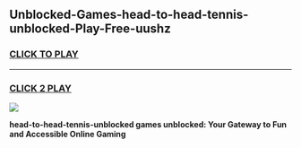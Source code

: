 
## Unblocked-Games-head-to-head-tennis-unblocked-Play-Free-uushz
<h3>
<a href="https://premium76.site?title=head-to-head-tennis-unblocked&ref=23A">CLICK TO PLAY</a></h3>
<hr>

<h3>
<a href="https://premium76.site?title=head-to-head-tennis-unblocked&ref=23A">CLICK 2 PLAY</a>
  
</h3>

<a href="https://premium76.site?title=head-to-head-tennis-unblocked&ref=23A"><img src="https://clearcache.store/games.png"></a>


**head-to-head-tennis-unblocked games unblocked: Your Gateway to Fun and Accessible Online Gaming**
